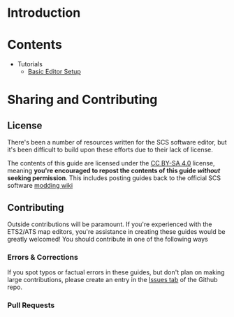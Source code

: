 # Introduction

# Contents

* Tutorials
  - [Basic Editor Setup](tutorials/0-setup.md)

# Sharing and Contributing

## License
There's been a number of resources written for the SCS software editor, but it's been difficult to build upon these efforts due to their lack of license.

The contents of this guide are licensed under the [CC BY-SA 4.0](https://creativecommons.org/licenses/by-sa/4.0/) license, meaning __you're encouraged to repost the contents of this guide *without* seeking permission__. This includes posting guides back to the official SCS software [modding wiki](http://modding.scssoft.com/wiki/Main_Page)
## Contributing
Outside contributions will be paramount. If you're experienced with the ETS2/ATS map editors, you're assistance in creating these guides would be greatly welcomed! You should contribute in one of the following ways

### Errors & Corrections
If you spot typos or factual errors in these guides, but don't plan on making large contributions, please create an entry in the [Issues tab](https://github.com/SecretImbecile/scsmappingguide/issues) of the Github repo.

### Pull Requests

